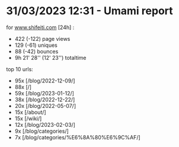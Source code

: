 # 31/03/2023 12:31 - Umami report
for www.shifeiti.com [24h] :

 - 422 (-122) page views
 - 129 (-61) uniques
 - 88 (-42) bounces
 - 9h 21' 28'' (12' 23'') totaltime


top 10 urls:
 - 95x [/blog/2022-12-09/]
 - 88x [/]
 - 59x [/blog/2023-01-12/]
 - 38x [/blog/2022-12-22/]
 - 20x [/blog/2022-05-07/]
 - 15x [/about/]
 - 15x [/wiki/]
 - 12x [/blog/2023-02-03/]
 - 9x [/blog/categories/]
 - 7x [/blog/categories/%E6%8A%80%E6%9C%AF/]


